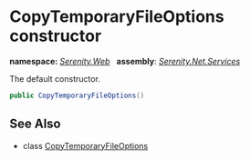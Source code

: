 # CopyTemporaryFileOptions constructor
**namespace:** *[Serenity.Web](../../README.md#serenity.web-namespace)*   **assembly**: *[Serenity.Net.Services](../../README.md)*

The default constructor.

```csharp
public CopyTemporaryFileOptions()
```

## See Also

* class [CopyTemporaryFileOptions](../CopyTemporaryFileOptions.md)